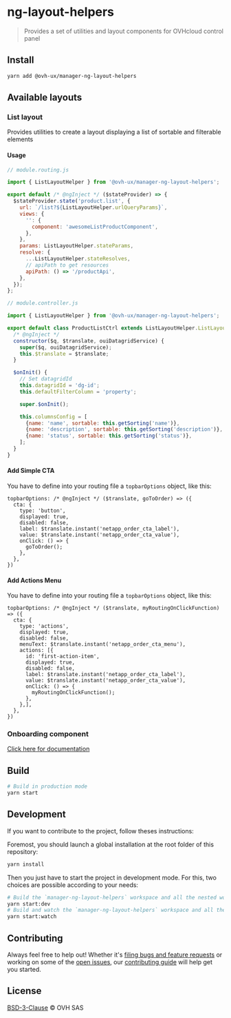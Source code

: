 # ng-layout-helpers

> Provides a set of utilities and layout components for OVHcloud control panel

## Install

```sh
yarn add @ovh-ux/manager-ng-layout-helpers
```

## Available layouts

### List layout

Provides utilities to create a layout displaying a list of sortable and filterable elements

#### Usage

```js
// module.routing.js

import { ListLayoutHelper } from '@ovh-ux/manager-ng-layout-helpers';

export default /* @ngInject */ ($stateProvider) => {
  $stateProvider.state('product.list', {
    url: `/list?${ListLayoutHelper.urlQueryParams}`,
    views: {
      '': {
        component: 'awesomeListProductComponent',
      },
    },
    params: ListLayoutHelper.stateParams,
    resolve: {
      ...ListLayoutHelper.stateResolves,
      // apiPath to get resources
      apiPath: () => '/productApi',
    },
  });
};

```

```js
// module.controller.js

import { ListLayoutHelper } from '@ovh-ux/manager-ng-layout-helpers';

export default class ProductListCtrl extends ListLayoutHelper.ListLayoutCtrl {
  /* @ngInject */
  constructor($q, $translate, ouiDatagridService) {
    super($q, ouiDatagridService);
    this.$translate = $translate;
  }

  $onInit() {
    // Set datagridId
    this.datagridId = 'dg-id';
    this.defaultFilterColumn = 'property';

    super.$onInit();

    this.columnsConfig = [
      {name: 'name', sortable: this.getSorting('name')},
      {name: 'description', sortable: this.getSorting('description')},
      {name: 'status', sortable: this.getSorting('status')},
    ];
  }
}

```

#### Add Simple CTA

You have to define into your routing file a `topbarOptions` object, like this:

```JS
topbarOptions: /* @ngInject */ ($translate, goToOrder) => ({
  cta: {
    type: 'button',
    displayed: true,
    disabled: false,
    label: $translate.instant('netapp_order_cta_label'),
    value: $translate.instant('netapp_order_cta_value'),
    onClick: () => {
      goToOrder();
    },
  },
})
```

#### Add Actions Menu

You have to define into your routing file a `topbarOptions` object, like this:

```JS
topbarOptions: /* @ngInject */ ($translate, myRoutingOnClickFunction) => ({
  cta: {
    type: 'actions',
    displayed: true,
    disabled: false,
    menuText: $translate.instant('netapp_order_cta_menu'),
    actions: [{
      id: 'first-action-item',
      displayed: true,
      disabled: false,
      label: $translate.instant('netapp_order_cta_label'),
      value: $translate.instant('netapp_order_cta_value'),
      onClick: () => {
        myRoutingOnClickFunction();
      },
    },],
  },
})
```

### Onboarding component
[Click here for documentation](src/onboarding/README.md)

## Build

```sh
# Build in production mode
yarn start
```

## Development

If you want to contribute to the project, follow theses instructions:

Foremost, you should launch a global installation at the root folder of this repository:

```sh
yarn install
```

Then you just have to start the project in development mode. For this, two choices are possible according to your needs:

```sh
# Build the `manager-ng-layout-helpers` workspace and all the nested workspaces in development mode and watch only `manager-ng-layout-helpers` workspace
yarn start:dev
# Build and watch the `manager-ng-layout-helpers` workspace and all the nested workspaces in development mode
yarn start:watch
```

## Contributing

Always feel free to help out! Whether it's [filing bugs and feature requests](https://github.com/ovh/manager/issues/new) or working on some of the [open issues](https://github.com/ovh/manager/issues), our [contributing guide](https://github.com/ovh/manager/blob/master/CONTRIBUTING.md) will help get you started.

## License

[BSD-3-Clause](LICENSE) © OVH SAS
